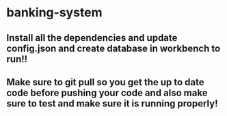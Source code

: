 # banking-system

## Install all the dependencies and update config.json and create database in workbench to run!!

## Make sure to git pull so you get the up to date code before pushing your code and also make sure to test and make sure it is running properly!